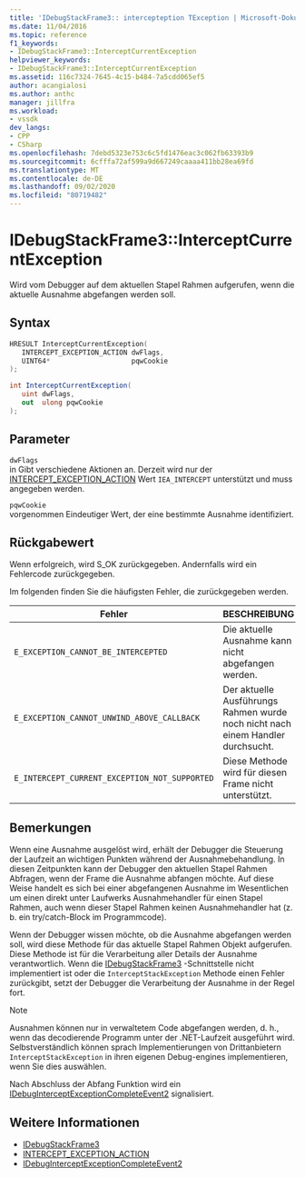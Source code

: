 ```yaml
---
title: 'IDebugStackFrame3:: intercepteption TException | Microsoft-Dokumentation'
ms.date: 11/04/2016
ms.topic: reference
f1_keywords:
- IDebugStackFrame3::InterceptCurrentException
helpviewer_keywords:
- IDebugStackFrame3::InterceptCurrentException
ms.assetid: 116c7324-7645-4c15-b484-7a5cdd065ef5
author: acangialosi
ms.author: anthc
manager: jillfra
ms.workload:
- vssdk
dev_langs:
- CPP
- CSharp
ms.openlocfilehash: 7debd5323e753c6c5fd1476eac3c062fb63393b9
ms.sourcegitcommit: 6cfffa72af599a9d667249caaaa411bb28ea69fd
ms.translationtype: MT
ms.contentlocale: de-DE
ms.lasthandoff: 09/02/2020
ms.locfileid: "80719482"
---
```

# <a name="idebugstackframe3interceptcurrentexception"></a>IDebugStackFrame3::InterceptCurrentException
Wird vom Debugger auf dem aktuellen Stapel Rahmen aufgerufen, wenn die aktuelle Ausnahme abgefangen werden soll.

## <a name="syntax"></a>Syntax

```cpp
HRESULT InterceptCurrentException(
   INTERCEPT_EXCEPTION_ACTION dwFlags,
   UINT64*                    pqwCookie
);
```

```csharp
int InterceptCurrentException(
   uint dwFlags,
   out  ulong pqwCookie
);
```

## <a name="parameters"></a>Parameter
`dwFlags`\
in Gibt verschiedene Aktionen an. Derzeit wird nur der [INTERCEPT_EXCEPTION_ACTION](../../../extensibility/debugger/reference/intercept-exception-action.md) Wert `IEA_INTERCEPT` unterstützt und muss angegeben werden.

`pqwCookie`\
vorgenommen Eindeutiger Wert, der eine bestimmte Ausnahme identifiziert.

## <a name="return-value"></a>Rückgabewert
 Wenn erfolgreich, wird S_OK zurückgegeben. Andernfalls wird ein Fehlercode zurückgegeben.

 Im folgenden finden Sie die häufigsten Fehler, die zurückgegeben werden.

|Fehler|BESCHREIBUNG|
|-----------|-----------------|
|`E_EXCEPTION_CANNOT_BE_INTERCEPTED`|Die aktuelle Ausnahme kann nicht abgefangen werden.|
|`E_EXCEPTION_CANNOT_UNWIND_ABOVE_CALLBACK`|Der aktuelle Ausführungs Rahmen wurde noch nicht nach einem Handler durchsucht.|
|`E_INTERCEPT_CURRENT_EXCEPTION_NOT_SUPPORTED`|Diese Methode wird für diesen Frame nicht unterstützt.|

## <a name="remarks"></a>Bemerkungen
 Wenn eine Ausnahme ausgelöst wird, erhält der Debugger die Steuerung der Laufzeit an wichtigen Punkten während der Ausnahmebehandlung. In diesen Zeitpunkten kann der Debugger den aktuellen Stapel Rahmen Abfragen, wenn der Frame die Ausnahme abfangen möchte. Auf diese Weise handelt es sich bei einer abgefangenen Ausnahme im Wesentlichen um einen direkt unter Laufwerks Ausnahmehandler für einen Stapel Rahmen, auch wenn dieser Stapel Rahmen keinen Ausnahmehandler hat (z. b. ein try/catch-Block im Programmcode).

 Wenn der Debugger wissen möchte, ob die Ausnahme abgefangen werden soll, wird diese Methode für das aktuelle Stapel Rahmen Objekt aufgerufen. Diese Methode ist für die Verarbeitung aller Details der Ausnahme verantwortlich. Wenn die [IDebugStackFrame3](../../../extensibility/debugger/reference/idebugstackframe3.md) -Schnittstelle nicht implementiert ist oder die `InterceptStackException` Methode einen Fehler zurückgibt, setzt der Debugger die Verarbeitung der Ausnahme in der Regel fort.

> [!NOTE]
> Ausnahmen können nur in verwaltetem Code abgefangen werden, d. h., wenn das decodierende Programm unter der .NET-Laufzeit ausgeführt wird. Selbstverständlich können sprach Implementierungen von Drittanbietern `InterceptStackException` in ihren eigenen Debug-engines implementieren, wenn Sie dies auswählen.

 Nach Abschluss der Abfang Funktion wird ein [IDebugInterceptExceptionCompleteEvent2](../../../extensibility/debugger/reference/idebuginterceptexceptioncompleteevent2.md) signalisiert.

## <a name="see-also"></a>Weitere Informationen
- [IDebugStackFrame3](../../../extensibility/debugger/reference/idebugstackframe3.md)
- [INTERCEPT_EXCEPTION_ACTION](../../../extensibility/debugger/reference/intercept-exception-action.md)
- [IDebugInterceptExceptionCompleteEvent2](../../../extensibility/debugger/reference/idebuginterceptexceptioncompleteevent2.md)
